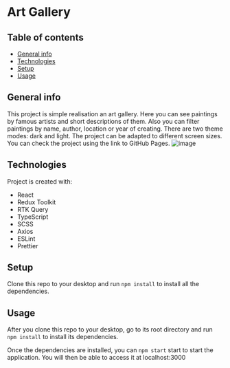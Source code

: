 Art Gallery
============

## Table of contents
* [General info](#general-info)
* [Technologies](#technologies)
* [Setup](#setup)
* [Usage](#usage)

## General info
This project is simple realisation an art gallery. Here you can see paintings by famous artists and short descriptions of them. Also you can filter paintings by name, author, location or year of creating. There are two theme modes: dark and light. The project can be adapted to different screen sizes. You can check the project using the link to GitHub Pages.
![image](https://github.com/VitaFilimonova/Art_Galery/assets/114240442/4831060f-2a77-400d-8f26-1c7b9d5ed505)

	
## Technologies
Project is created with:
* React
* Redux Toolkit
* RTK Query
* TypeScript
* SCSS
* Axios
* ESLint
* Prettier
	
## Setup
Clone this repo to your desktop and run `npm install` to install all the dependencies.

## Usage
After you clone this repo to your desktop, go to its root directory and run `npm install` to install its dependencies.

Once the dependencies are installed, you can `npm start` start to start the application. You will then be able to access it at localhost:3000
